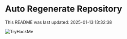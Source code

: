 # Auto Regenerate Repository

This README was last updated: 2025-01-13 13:32:38

 ![TryHackMe](https://tryhackme.com/badge/533634)
